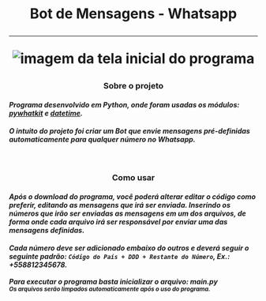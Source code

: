 <!--titulo-->
<h1 align="center"><strong>Bot de Mensagens - Whatsapp</strong><hr>

<img src="https://external-content.duckduckgo.com/iu/?u=https%3A%2F%2Fwww.messengerpeople.com%2Fwp-content%2Fuploads%2F2018%2F05%2Fwhatsapp-chatbot.png&f=1&nofb=1" alt="imagem da tela inicial do programa"></h1>


<h3 align="center"><strong>Sobre o projeto</strong></h3>

#### *Programa desenvolvido em __Python__, onde foram usadas os módulos: <a href="https://pywhatkit.herokuapp.com/">__pywhatkit__</a> e <a href="https://docs.python.org/3/library/datetime.html">__datetime__</a>.*

#### *O intuito do projeto foi criar um __Bot__ que envie mensagens pré-definidas automaticamente para qualquer número no __Whatsapp__.*
<br>


<h3 align="center"><strong>Como usar</strong></h3>

#### *Após o __download__ do programa, você poderá alterar editar o código como preferir, editando as mensagens que irá ser enviada. Inserindo os __números__ que irão ser enviadas as __mensagens__ em um dos __arquivos__, de forma onde cada arquivo irá ser __responsável__ por enviar uma das mensagens definidas.*

#### *Cada __número__ deve ser adicionado __embaixo do outros__ e deverá seguir o seguinte padrão: ```Código do País + DDD + Restante do Número```, __Ex.: +558812345678__.<br><br>Para executar o programa basta inicializar o arquivo: __main.py__<br><sup>Os arquivos serão limpados automaticamente após o uso do programa.</sup>*
